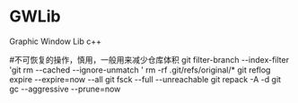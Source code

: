 # GWLib
Graphic Window Lib c++

#不可恢复的操作，慎用，一般用来减少仓库体积
git filter-branch --index-filter 'git rm --cached --ignore-unmatch <fileName>'
rm -rf .git/refs/original/*
git reflog expire --expire=now --all
git fsck --full --unreachable
git repack -A -d
git gc --aggressive --prune=now
